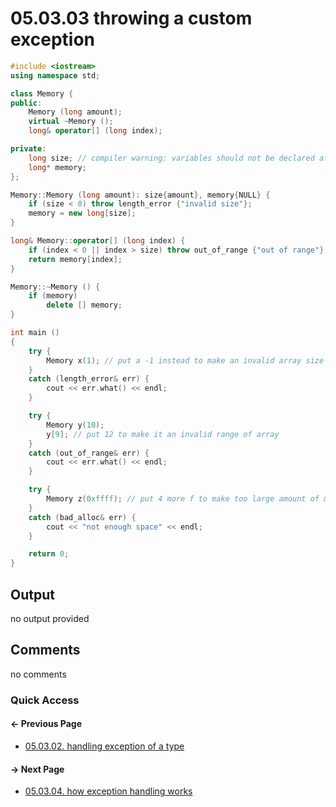 # 05.03.03 throwing a custom exception

```cxx
#include <iostream>
using namespace std;

class Memory {
public:
    Memory (long amount);
    virtual ~Memory ();
    long& operator[] (long index);

private:
    long size; // compiler warning: variables should not be declared after pointers uninitialized! declare pointers for last
    long* memory;
};

Memory::Memory (long amount): size{amount}, memory{NULL} {
    if (size < 0) throw length_error {"invalid size"};
    memory = new long[size];
}

long& Memory::operator[] (long index) {
    if (index < 0 || index > size) throw out_of_range {"out of range"};
    return memory[index];
}

Memory::~Memory () {
    if (memory)
        delete [] memory;
}

int main ()
{
    try {
        Memory x(1); // put a -1 instead to make an invalid array size and see the exception
    }
    catch (length_error& err) {
        cout << err.what() << endl;
    }

    try {
        Memory y(10);
        y[9]; // put 12 to make it an invalid range of array
    }
    catch (out_of_range& err) {
        cout << err.what() << endl;
    }

    try {
        Memory z(0xffff); // put 4 more f to make too large amount of memory
    }
    catch (bad_alloc& err) {
        cout << "not enough space" << endl;
    }

    return 0;
}

```

## Output

no output provided

## Comments

no comments

### Quick Access

<div class="previous_page pagination">

#### &#8592; Previous Page

* [05.03.02. handling exception of a type](./../../05.advanced/03.exception/02.type.md)

</div>
<div class="next_page pagination">

#### &#8594; Next Page

* [05.03.04. how exception handling works](./../../05.advanced/03.exception/04.handling.md)

</div>
